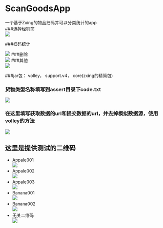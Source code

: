 # ScanGoodsApp
一个基于Zxing的物品扫码并可以分类统计的app  
###选择经销商  
![](http://ww3.sinaimg.cn/large/0060lm7Tgw1f77fpzamarg306e0bc4qp.gif)  

###扫码统计 

![](http://ww1.sinaimg.cn/large/0060lm7Tgw1f77ft6nwtfg306e0bckjm.gif)
###删除  
![](http://i1.buimg.com/567571/5e048350d39745ed.gif) 
###其他  
![](http://i1.buimg.com/567571/1a09458d3c31c717.gif) 

###jar包：
      volley，
      support.v4，
      core(zxing的精简包)

### 货物类型名称填写到assert目录下code.txt  
![](http://ww3.sinaimg.cn/large/0060lm7Tgw1f76c5sl9q5j309l026gli.jpg)

### 在这里填写获取数据的url和提交数据的url，并去掉模拟数据源，使用volley的方法
![](http://i2.buimg.com/4851/57de04496afc3b9a.png)

      
## 这里是提供测试的二维码
* Appale001  
![](http://i1.buimg.com/4851/aa84629635048e13.png)
* Appale002  
![](http://i1.buimg.com/4851/5ab2cbb71749fc9f.png)
* Appale003  
![](http://i1.buimg.com/4851/aca6f2f86e7b370a.png)
* Banana001  
![](http://i1.buimg.com/4851/27b0b9ef801a4d93.png)
* Banana002  
![](http://i1.buimg.com/4851/dc09d947c11acd6e.png)
* 无关二维码  
![](http://i1.buimg.com/4851/fb000ed527113aea.png)
